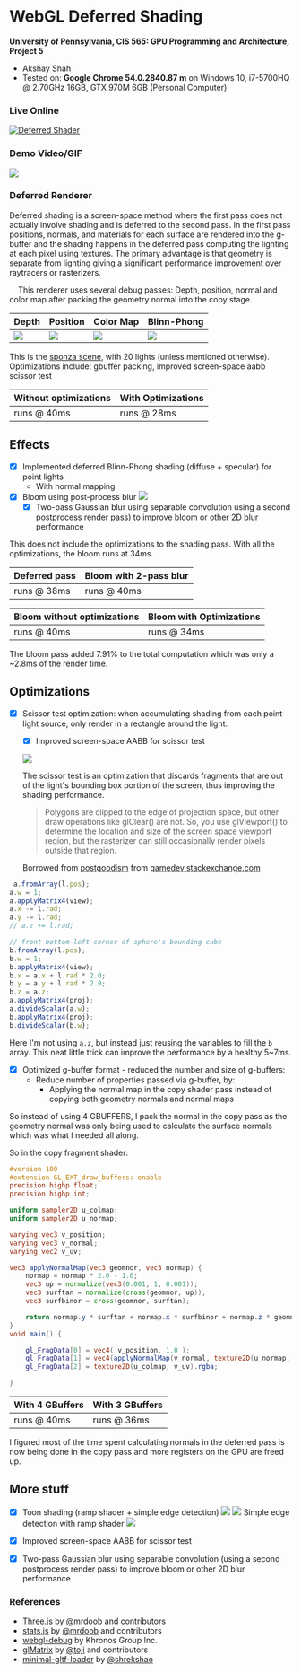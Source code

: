 WebGL Deferred Shading
======================

**University of Pennsylvania, CIS 565: GPU Programming and Architecture, Project 5**

* Akshay Shah
* Tested on: **Google Chrome 54.0.2840.87 m** on Windows 10, i7-5700HQ @ 2.70GHz 16GB, GTX 970M 6GB (Personal Computer)

### Live Online

[![Deferred Shader](img/deferred_shader.PNG)](https://aksris.github.io/Project5-WebGL-Deferred-Shading-with-glTF/)

### Demo Video/GIF

[![](img/bloom.PNG)](https://vimeo.com/190890932)

### Deferred Renderer

Deferred shading is a screen-space method where the first pass does not actually involve shading and is deferred to the second pass. In the first pass positions, normals, and materials for each surface are rendered into the  g-buffer and the shading happens in the deferred pass computing the lighting at each pixel using textures. The primary advantage is that geometry is separate from lighting giving a significant performance improvement over raytracers or rasterizers.

&nbsp;&nbsp;&nbsp;&nbsp;This renderer uses several debug passes: Depth, position, normal and color map after packing the geometry normal into the copy stage.

| Depth | Position | Color Map | Blinn-Phong |
| ----- | -------- | --------- | ----------- |
| ![](img/depth.PNG) | ![](img/position.PNG) | ![](img/colormap.PNG) | ![](img/blinnphong.PNG) |

This is the [sponza scene](http://graphics.cs.williams.edu/data/meshes.xml), with 20 lights (unless mentioned otherwise).
Optimizations include: gbuffer packing, improved screen-space aabb scissor test

| Without optimizations | With Optimizations |
| --------------------- | ------------------ |
| runs @ 40ms | runs @ 28ms |

Effects
-------

- [x] Implemented deferred Blinn-Phong shading (diffuse + specular) for point lights
  - With normal mapping
- [x] Bloom using post-process blur
[![](img/bloom.PNG)](https://vimeo.com/190890932)
  - [x] Two-pass Gaussian blur using separable convolution using a second postprocess render pass) to improve bloom or other 2D blur performance

This does not include the optimizations to the shading pass. With all the optimizations, the bloom runs at 34ms.

  | Deferred pass | Bloom with 2-pass blur |
  | ------------- | ---------------------- |
  | runs @ 38ms | runs @ 40ms |

  | Bloom without optimizations | Bloom with Optimizations |
  | --------------------------- | ------------------------ |
  | runs @ 40ms | runs @ 34ms |

  The bloom pass added 7.91% to the total computation which was only a ~2.8ms of the render time.

Optimizations
-------------

- [x] Scissor test optimization: when accumulating shading from each point light source, only   render in a rectangle around the light.
  - [x] Improved screen-space AABB for scissor test

  ![](img/scissor_debug.PNG)

  The scissor test is an optimization that discards fragments that are out of the light's bounding box portion of the screen, thus improving the shading performance.

  > Polygons are clipped to the edge of projection space, but other draw operations like glClear() are not. So, you use glViewport() to determine the location and size of the screen space viewport region, but the rasterizer can still occasionally render pixels outside that region.

  Borrowed from [postgoodism](http://gamedev.stackexchange.com/users/19286/postgoodism) from [gamedev.stackexchange.com](http://gamedev.stackexchange.com/questions/40704/what-is-the-purpose-of-glscissor)

```javascript
 a.fromArray(l.pos);
a.w = 1;
a.applyMatrix4(view);
a.x -= l.rad;
a.y -= l.rad;
// a.z += l.rad;

// front bottom-left corner of sphere's bounding cube
b.fromArray(l.pos);
b.w = 1;
b.applyMatrix4(view);
b.x = a.x + l.rad * 2.0;
b.y = a.y + l.rad * 2.0;
b.z = a.z;
a.applyMatrix4(proj);
a.divideScalar(a.w);
b.applyMatrix4(proj);
b.divideScalar(b.w);
```

Here I'm not using `a.z`, but instead just reusing the variables to fill the `b` array. This neat little trick can improve the performance by a healthy 5~7ms.

- [x] Optimized g-buffer format - reduced the number and size of g-buffers:
  - Reduce number of properties passed via g-buffer, by:
    - Applying the normal map in the copy shader pass instead of copying both geometry normals and normal maps

So instead of using 4 GBUFFERS, I pack the normal in the copy pass as the geometry normal was only being used to calculate the surface normals which was what I needed all along.

So in the copy fragment shader:

```glsl
#version 100
#extension GL_EXT_draw_buffers: enable
precision highp float;
precision highp int;

uniform sampler2D u_colmap;
uniform sampler2D u_normap;

varying vec3 v_position;
varying vec3 v_normal;
varying vec2 v_uv;

vec3 applyNormalMap(vec3 geomnor, vec3 normap) {
    normap = normap * 2.0 - 1.0;
    vec3 up = normalize(vec3(0.001, 1, 0.001));
    vec3 surftan = normalize(cross(geomnor, up));
    vec3 surfbinor = cross(geomnor, surftan);

    return normap.y * surftan + normap.x * surfbinor + normap.z * geomnor;
}
void main() {

    gl_FragData[0] = vec4( v_position, 1.0 );
    gl_FragData[1] = vec4(applyNormalMap(v_normal, texture2D(u_normap, v_uv).rgb), 1.0);
    gl_FragData[2] = texture2D(u_colmap, v_uv).rgba;

}

```

| With 4 GBuffers | With 3 GBuffers |
| --------------- | --------------- |
| runs @ 40ms | runs @ 36ms |

I figured most of the time spent calculating normals in the deferred pass is now being done in the copy pass and more registers on the GPU are freed up.

More stuff
-----------

- [x] Toon shading (ramp shader + simple edge detection)
![](img/toon.png)
![](img/toon2edit.PNG)
Simple edge detection with ramp shader
![](img/toon2edge.PNG)

- [x] Improved screen-space AABB for scissor test
- [x] Two-pass Gaussian blur using separable convolution (using a second postprocess render pass) to improve bloom or other 2D blur performance

### References

* [Three.js](https://github.com/mrdoob/three.js) by [@mrdoob](https://github.com/mrdoob) and contributors
* [stats.js](https://github.com/mrdoob/stats.js) by [@mrdoob](https://github.com/mrdoob) and contributors
* [webgl-debug](https://github.com/KhronosGroup/WebGLDeveloperTools) by Khronos Group Inc.
* [glMatrix](https://github.com/toji/gl-matrix) by [@toji](https://github.com/toji) and contributors
* [minimal-gltf-loader](https://github.com/shrekshao/minimal-gltf-loader) by [@shrekshao](https://github.com/shrekshao)
